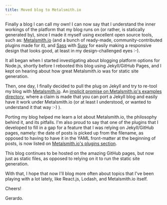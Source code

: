 ```yaml
---
title: Moved blog to Metalsmith.io
---
```


Finally a blog I can call my own! I can now say that I understand the inner
workings of the platform that my blog runs on (or rather, is statically
generated by), since I made it myself using excellent open source tools, such
as: [Metalsmith.io](http://www.metalsmith.io) (and a bunch of ready-made,
community-contributed plugins made for it), and [Sass](http://sass-lang.com)
with [Susy](http://susy.oddbird.net) for easily making a responsive design
that looks good, at least in my design-challenged eyes :-).

It all began when I started investigating about blogging platform options for
Node.js, shortly before I rebooted this blog using Jekyll/GitHub Pages, and I
kept on hearing about how great Metalsmith.io was for static site generation.

Then, one day, I finally decided to pull the plug on Jekyll and try to re-tool
my blog with [Metalsmith.io](http://www.metalsmith.io). An [implicit promise on
Metalsmith.io's examples directory](https://github.com/segmentio/metalsmith/tree/master/examples/jekyll),
where a claim is made that you can port a Jekyll blog and easily have it work
under Metalsmith.io (or at least I understood, or wanted to understand it that way :-) ).

Porting my blog helped me learn a lot about Metalsmith.io, the philosophy behind
it, and its pitfalls. I'm also proud to say that one of the plugins that I
developed to fill in a gap for a feature that I was relying on Jekyll/GitHub pages,
namely: the date of posts is picked up from the filename, as opposed to having
to have it in the YAML front-matter at the beginning of posts, is now listed
on [Metalsmith.io's plugins section](http://www.metalsmith.io/#the-plugins "look for 'Date in Filename'").

This blog continues to be hosted on the amazing GitHub pages, but now just as
static files, as opposed to relying on it to run the static site generation.

With that, I hope that now I'll blog more often about topics that I've been playing
with a lot lately, like React.js, Lodash, and Metalsmith.io itself.

Cheers!

Gerardo.
